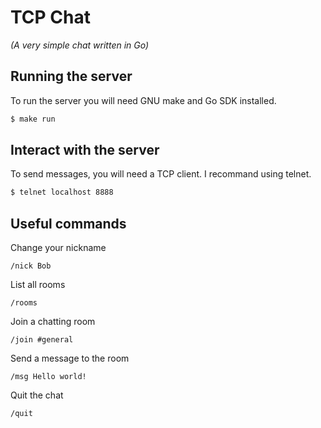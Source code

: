 # TCP Chat

_(A very simple chat written in Go)_

## Running the server

To run the server you will need GNU make and Go SDK installed.

```sh
$ make run
```

## Interact with the server

To send messages, you will need a TCP client. I recommand using telnet.

```sh
$ telnet localhost 8888
```

## Useful commands

Change your nickname
```
/nick Bob
```

List all rooms
```
/rooms
```

Join a chatting room
```
/join #general
```

Send a message to the room
```
/msg Hello world!
```

Quit the chat
```
/quit
```


